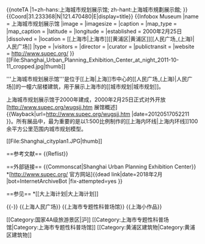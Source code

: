 {{noteTA
|1=zh-hans:上海城市规划展示馆; zh-hant:上海城市規劃展示館;
}}
{{Coord|31.233368|N|121.470480|E|display=title}}
{{Infobox Museum
|name          = 上海城市规划展示馆
|image         = 
|imagesize     = 
|caption       = 
|map_type      = 
|map_caption   = 
|latitude      = 
|longitude     = 
|established   = 2000年2月25日
|dissolved     = 
|location      = [[上海市|上海市]][[黄浦区|黄浦区]][[人民广场_(上海)|人民广场]]
|type          = 
|visitors      = 
|director      = 
|curator       = 
|publictransit = 
|website       = http://www.supec.org/
}}
[[File:Shanghai_Urban_Planning_Exhibition_Center_at_night_2011-10-11_cropped.jpg|thumb]]

'''上海城市规划展示馆'''是位于[[上海|上海]]市中心的[[人民广场_(上海)|人民广场]]的一幢六层楼建筑，用于展示上海市的[[城市规划|城市规划]]。

上海城市规划展示馆于2000年建成，2000年2月25日正式对外开放<ref>[http://www.supec.org/wugsjj.htm 展馆概述] {{Wayback|url=http://www.supec.org/wugsjj.htm |date=20120517052211 }}</ref>。所有展品中，最为重要的是以1:500比例制作的[[上海内环线|上海内环线]]100余平方公里范围内城市规划模型。

[[File:Shanghai_cityplan1.JPG|thumb]]

==参考文献==
{{Reflist}}

==外部链接==
{{Commonscat|Shanghai Urban Planning Exhibition Center}}
*[http://www.supec.org/ 官方网站]{{dead link|date=2018年2月 |bot=InternetArchiveBot |fix-attempted=yes }}

==参见==
*[[大上海计划|大上海计划]]

{{-}}
{{上海人民广场}}
{{上海市专题性科普场馆}}
{{上海小作品}}

[[Category:国家4A级旅游景区|沪]]
[[Category:上海市专题性科普场馆|Category:上海市专题性科普场馆]]
[[Category:黄浦区建筑物|Category:黄浦区建筑物]]